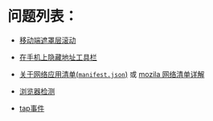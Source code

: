 # 问题列表：
* [移动端遮罩层滚动](./Q1/Mobile-Mask-Scroll.md)

* [在手机上隐藏地址工具栏](http://caibaojian.com/hide-address-bar.html)

* [关于网络应用清单(`manifest.json`)](https://developers.google.com/web/fundamentals/web-app-manifest/) 或 [mozila 网络清单详解](https://developer.mozilla.org/zh-CN/docs/Web/Manifest)

* [浏览器检测](https://github.com/madrobby/zepto/blob/master/src/detect.js)

* [tap事件](https://github.com/madrobby/zepto/blob/master/src/touch.js)